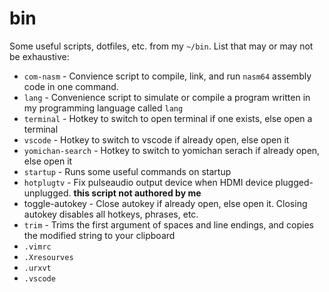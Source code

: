 # bin
Some useful scripts, dotfiles, etc. from my `~/bin`. List that may or may not be exhaustive:

* `com-nasm` - Convience script to compile, link, and run `nasm64` assembly
  code in one command.
* `lang` -  Convenience script to simulate or compile a program written in my
  programming language called `lang`
* `terminal` - Hotkey to switch to open terminal if one exists, else open
  a terminal
* `vscode` - Hotkey to switch to vscode if already open, else open it
* `yomichan-search` - Hotkey to switch to yomichan serach if already open, else open it
* `startup` - Runs some useful commands on startup
* `hotplugtv` - Fix pulseaudio output device when HDMI device
  plugged-unplugged. **this script not authored by me**
* toggle-autokey - Close autokey if already open, else open it. Closing autokey
  disables all hotkeys, phrases, etc.
* `trim` - Trims the first argument of spaces and line endings, and copies the
  modified string to your clipboard
* `.vimrc`
* `.Xresourves`
* `.urxvt`
* `.vscode`
